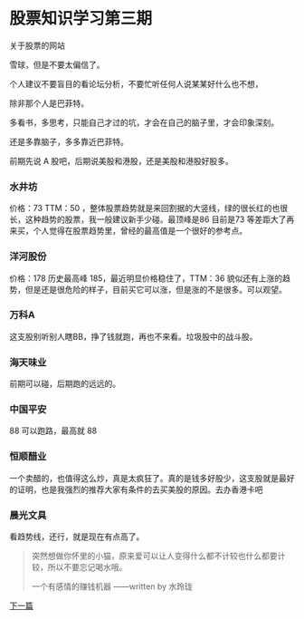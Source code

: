 # 股票知识学习第三期

关于股票的网站

雪球，但是不要太偏信了。

个人建议不要盲目的看论坛分析，不要忙听任何人说某某好什么也不想，

除非那个人是巴菲特。

多看书，多思考，只能自己才过的坑，才会在自己的脑子里，才会印象深刻。

还是多靠脑子，多多靠近巴菲特。

前期先说 A 股吧，后期说美股和港股，还是美股和港股好股多。

### 水井坊

价格：73   TTM：50 ，整体股票趋势就是来回割据的大竖线，绿的很长红的也很长，这种趋势的股票，我一般建议新手少碰。最顶峰是86 目前是73 等差距大了再来买，个人觉得在股票趋势里，曾经的最高值是一个很好的参考点。

### 洋河股份

价格：178  历史最高峰 185，最近明显价格稳住了，TTM：36 貌似还有上涨的趋势，但是还是很危险的样子，目前买它可以涨，但是涨的不是很多。可以观望。

### 万科A

这支股别听别人瞎BB，挣了钱就跑，再也不来看。垃圾股中的战斗股。

### 海天味业

前期可以碰，后期跑的远远的。

### 中国平安

88 可以跑路，最高就 88 

### 恒顺醋业

一个卖醋的，也值得这么炒，真是太疯狂了。真的是钱多好股少，这支股就是最好的证明，也是我强烈的推荐大家有条件的去买美股的原因。去办香港卡吧

### 晨光文具

看趋势线，还行，就是现在有点高了。

>  突然想做你怀里的小猫，原来爱可以让人变得什么都不计较也什么都要计较，所以不要忘记喝水哦。
> 
>  一个有感情的赚钱机器 ——written by 水玲珑

[下一篇](./2020_11_20.md)